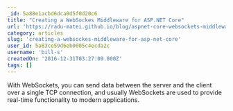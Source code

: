 ```yaml
---
_id: 5a88e1acbd6dca0d5f0d20c6
title: "Creating a WebSockes Middleware for ASP.NET Core"
url: 'https://radu-matei.github.io/blog/aspnet-core-websockets-middleware/'
category: articles
slug: 'creating-a-websockes-middleware-for-asp-net-core'
user_id: 5a83ce59d6eb0005c4ecda2c
username: 'bill-s'
createdOn: '2016-12-31T03:27:09.000Z'
tags: []
---
```


With WebSockets, you can send data between the server and the client over a single TCP connection, and usually WebSockets are used to provide real-time functionality to modern applications.
